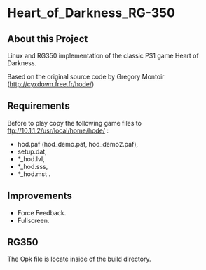 # Heart_of_Darkness_RG-350

## About this Project

Linux and RG350 implementation of the classic PS1 game Heart of Darkness.

Based on the original source code by Gregory Montoir (http://cyxdown.free.fr/hode/)

## Requirements
Before to play copy the following game files to ftp://10.1.1.2/usr/local/home/hode/ :
- hod.paf (hod_demo.paf, hod_demo2.paf),
- setup.dat,
- *_hod.lvl,
- *_hod.sss,
- *_hod.mst .

## Improvements
- Force Feedback.
- Fullscreen.
  
## RG350
The Opk file is locate inside of the build directory.
